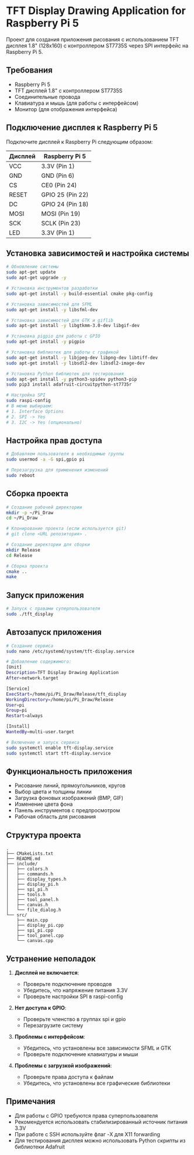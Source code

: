 # TFT Display Drawing Application for Raspberry Pi 5

Проект для создания приложения рисования с использованием TFT дисплея 1.8" (128x160) с контроллером ST7735S через SPI интерфейс на Raspberry Pi 5.

## Требования

- Raspberry Pi 5
- TFT дисплей 1.8" с контроллером ST7735S
- Соединительные провода
- Клавиатура и мышь (для работы с интерфейсом)
- Монитор (для отображения интерфейса)

## Подключение дисплея к Raspberry Pi 5

Подключите дисплей к Raspberry Pi следующим образом:

| Дисплей | Raspberry Pi 5 |
|---------|----------------|
| VCC     | 3.3V (Pin 1)   |
| GND     | GND (Pin 6)    |
| CS      | CE0 (Pin 24)   |
| RESET   | GPIO 25 (Pin 22)|
| DC      | GPIO 24 (Pin 18)|
| MOSI    | MOSI (Pin 19)  |
| SCK     | SCLK (Pin 23)  |
| LED     | 3.3V (Pin 1)   |

## Установка зависимостей и настройка системы

```bash
# Обновление системы
sudo apt-get update
sudo apt-get upgrade -y

# Установка инструментов разработки
sudo apt-get install -y build-essential cmake pkg-config

# Установка зависимостей для SFML
sudo apt-get install -y libsfml-dev

# Установка зависимостей для GTK и giflib
sudo apt-get install -y libgtkmm-3.0-dev libgif-dev

# Установка pigpio для работы с GPIO
sudo apt-get install -y pigpio

# Установка библиотек для работы с графикой
sudo apt-get install -y libjpeg-dev libpng-dev libtiff-dev
sudo apt-get install -y libsdl2-dev libsdl2-image-dev

# Установка Python библиотек для тестирования
sudo apt-get install -y python3-spidev python3-pip
sudo pip3 install adafruit-circuitpython-st7735r

# Настройка SPI
sudo raspi-config
# В меню выбираем:
# 1. Interface Options
# 2. SPI -> Yes
# 3. I2C -> Yes (опционально)
```

## Настройка прав доступа

```bash
# Добавляем пользователя в необходимые группы
sudo usermod -a -G spi,gpio pi

# Перезагрузка для применения изменений
sudo reboot
```

## Сборка проекта

```bash
# Создание рабочей директории
mkdir -p ~/Pi_Draw
cd ~/Pi_Draw

# Клонирование проекта (если используется git)
# git clone <URL репозитория> .

# Создание директории для сборки
mkdir Release
cd Release

# Сборка проекта
cmake ..
make
```

## Запуск приложения

```bash
# Запуск с правами суперпользователя
sudo ./tft_display
```

## Автозапуск приложения

```bash
# Создание сервиса
sudo nano /etc/systemd/system/tft-display.service

# Добавление содержимого:
[Unit]
Description=TFT Display Drawing Application
After=network.target

[Service]
ExecStart=/home/pi/Pi_Draw/Release/tft_display
WorkingDirectory=/home/pi/Pi_Draw/Release
User=pi
Group=pi
Restart=always

[Install]
WantedBy=multi-user.target

# Включение и запуск сервиса
sudo systemctl enable tft-display.service
sudo systemctl start tft-display.service
```

## Функциональность приложения

- Рисование линий, прямоугольников, кругов
- Выбор цвета и толщины линии
- Загрузка фоновых изображений (BMP, GIF)
- Изменение цвета фона
- Панель инструментов с предпросмотром
- Рабочая область для рисования

## Структура проекта

```
.
├── CMakeLists.txt
├── README.md
├── include/
│   ├── colors.h
│   ├── commands.h
│   ├── display_types.h
│   ├── display_pi.h
│   ├── spi_pi.h
│   ├── tools.h
│   ├── tool_panel.h
│   ├── canvas.h
│   └── file_dialog.h
└── src/
    ├── main.cpp
    ├── display_pi.cpp
    ├── spi_pi.cpp
    ├── tool_panel.cpp
    └── canvas.cpp
```

## Устранение неполадок

1. **Дисплей не включается**:
   - Проверьте подключение проводов
   - Убедитесь, что напряжение питания 3.3V
   - Проверьте настройки SPI в raspi-config

2. **Нет доступа к GPIO**:
   - Проверьте членство в группах spi и gpio
   - Перезагрузите систему

3. **Проблемы с интерфейсом**:
   - Убедитесь, что установлены все зависимости SFML и GTK
   - Проверьте подключение клавиатуры и мыши

4. **Проблемы с загрузкой изображений**:
   - Проверьте права доступа к файлам
   - Убедитесь, что установлены все графические библиотеки

## Примечания

- Для работы с GPIO требуются права суперпользователя
- Рекомендуется использовать стабилизированный источник питания 3.3V
- При работе с SSH используйте флаг -X для X11 forwarding
- Для тестирования дисплея можно использовать Python скрипты из библиотеки Adafruit 
